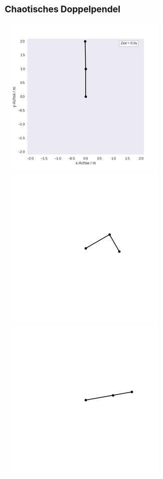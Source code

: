 # Chaotisches Doppelpendel

<div align="center">
<img src="./pendel.gif"></img>
<img src="./pendelB.gif"></img>
<img src="./pendelC.gif"></img>
</div>